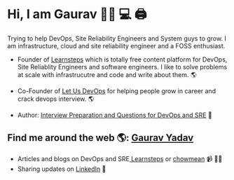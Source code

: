 # Hi, I am Gaurav 👋🏾 💻 :printer:

Trying to help DevOps, Site Reliability Engineers and System guys to grow. I am infrastructure, cloud and site reliability engineer and a FOSS enthusiast. 

- Founder of <a href="https://learnsteps.com"> Learnsteps</a> which is totally free content platform for DevOps, Site Reliablity Engineers and software engineers. I like to solve problems at scale with infrastrucutre and code and write about them. 🌎

- Co-Founder of <a href="https://letusdevops.com"> Let Us DevOps</a> for helping people grow in career and crack devops interview. 🌎

- Author:  <a href="https://www.amazon.in/Interview-preparation-interview-questions-DevOps-ebook/dp/B086ZVY7KM/ref=sr_1_1?dchild=1&keywords=interview+devops&qid=1586755852&s=computers&sr=8-1">Interview Preparation and Questions for DevOps and SRE</a> :book:



## Find me around the web 🌎: <a href="https://github.com/chowmean">Gaurav Yadav</a>
- Articles and blogs on DevOps and SRE<a href="https://learnsteps.com"> Learnsteps</a> or <a href="https://www.chowmean.github.io">chowmean</a> 📹 ✍🏾
- Sharing updates on <a href="https://www.linkedin.com/in/chowmean/">LinkedIn</a> 💼
